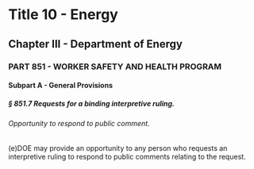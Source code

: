 
# Title 10 - Energy
## Chapter III - Department of Energy
### PART 851 - WORKER SAFETY AND HEALTH PROGRAM
#### Subpart A - General Provisions
##### § 851.7 Requests for a binding interpretive ruling.
###### Opportunity to respond to public comment.

(e)DOE may provide an opportunity to any person who requests an interpretive ruling to respond to public comments relating to the request.
